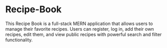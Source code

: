 # Recipe-Book
This Recipe Book is a full-stack MERN application that allows users to manage their favorite recipes. Users can register, log in, add their own recipes, edit them, and view public recipes with powerful search and filter functionality.
